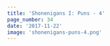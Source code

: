 ```yaml
---
title: 'Shonenigans I: Puns - 4'
page_number: 34
date: '2017-11-22'
image: 'shonenigans-puns-4.png'
---
```

